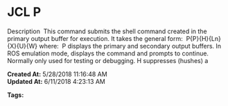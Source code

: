 # JCL P

Description  This command submits the shell command created in the primary output buffer for execution. It takes the general form:  P{P}{H}{Ln}{X}{U}{W} where:  P displays the primary and secondary output buffers. In ROS emulation mode, displays the command and prompts to continue. Normally only used for testing or debugging. H suppresses (hushes) a  

**Created At:** 5/28/2018 11:16:48 AM  
**Updated At:** 6/11/2018 4:23:13 AM  

**Tags:**
<badge text='buffer' vertical='middle' />
<badge text='jcl' vertical='middle' />
